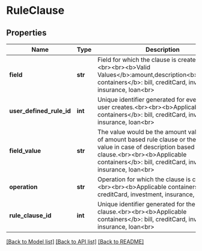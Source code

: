 # RuleClause

## Properties
Name | Type | Description | Notes
------------ | ------------- | ------------- | -------------
**field** | **str** | Field for which the clause is created.&lt;br&gt;&lt;br&gt;&lt;br&gt;&lt;b&gt;Valid Values&lt;/b&gt;:amount,description&lt;b&gt;Applicable containers&lt;/b&gt;: bill, creditCard, investment, insurance, loan&lt;br&gt; | [optional] 
**user_defined_rule_id** | **int** | Unique identifier generated for every rule the user creates.&lt;br&gt;&lt;br&gt;&lt;b&gt;Applicable containers&lt;/b&gt;: bill, creditCard, investment, insurance, loan&lt;br&gt; | [optional] 
**field_value** | **str** | The value would be the amount value in case of amount based rule clause or the string value in case of description based rule clause.&lt;br&gt;&lt;br&gt;&lt;b&gt;Applicable containers&lt;/b&gt;: bill, creditCard, investment, insurance, loan&lt;br&gt; | [optional] 
**operation** | **str** | Operation for which the clause is created.&lt;br&gt;&lt;br&gt;&lt;b&gt;Applicable containers&lt;/b&gt;: bill, creditCard, investment, insurance, loan&lt;br&gt; | [optional] 
**rule_clause_id** | **int** | Unique identifier generated for the rule clause.&lt;br&gt;&lt;br&gt;&lt;b&gt;Applicable containers&lt;/b&gt;: bill, creditCard, investment, insurance, loan&lt;br&gt; | [optional] 

[[Back to Model list]](../README.md#documentation-for-models) [[Back to API list]](../README.md#documentation-for-api-endpoints) [[Back to README]](../README.md)


